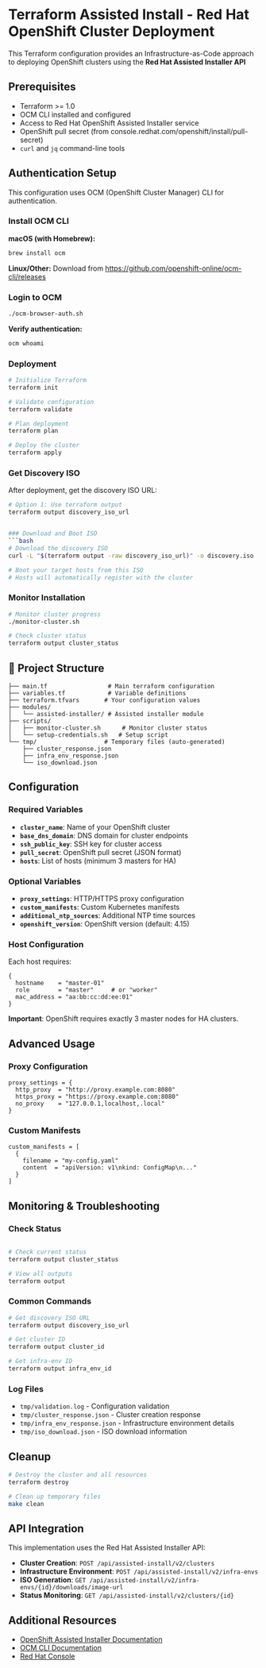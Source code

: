 # Terraform Assisted Install - Red Hat OpenShift Cluster Deployment

This Terraform configuration provides an Infrastructure-as-Code approach to deploying OpenShift clusters using the **Red Hat Assisted Installer API** 

## Prerequisites

- Terraform >= 1.0
- OCM CLI installed and configured
- Access to Red Hat OpenShift Assisted Installer service
- OpenShift pull secret (from console.redhat.com/openshift/install/pull-secret)
- `curl` and `jq` command-line tools

## Authentication Setup

This configuration uses OCM (OpenShift Cluster Manager) CLI for authentication.

### Install OCM CLI

**macOS (with Homebrew):**
```bash
brew install ocm
```

**Linux/Other:**
Download from https://github.com/openshift-online/ocm-cli/releases

### Login to OCM
```bash
./ocm-browser-auth.sh
```
**Verify authentication:**
```bash
ocm whoami
```
### Deployment
```bash
# Initialize Terraform
terraform init

# Validate configuration
terraform validate

# Plan deployment
terraform plan

# Deploy the cluster
terraform apply
```

### Get Discovery ISO
After deployment, get the discovery ISO URL:
```bash
# Option 1: Use terraform output
terraform output discovery_iso_url


### Download and Boot ISO
```bash
# Download the discovery ISO
curl -L "$(terraform output -raw discovery_iso_url)" -o discovery.iso

# Boot your target hosts from this ISO
# Hosts will automatically register with the cluster
```

### Monitor Installation
```bash
# Monitor cluster progress
./monitor-cluster.sh

# Check cluster status
terraform output cluster_status
```

## 📁 Project Structure
```
├── main.tf                 # Main terraform configuration
├── variables.tf            # Variable definitions
├── terraform.tfvars       # Your configuration values
├── modules/
│   └── assisted-installer/ # Assisted installer module
├── scripts/
│   ├── monitor-cluster.sh      # Monitor cluster status
│   └── setup-credentials.sh   # Setup script
└── tmp/                   # Temporary files (auto-generated)
    ├── cluster_response.json
    ├── infra_env_response.json
    └── iso_download.json
```

## Configuration

### Required Variables
- **`cluster_name`**: Name of your OpenShift cluster
- **`base_dns_domain`**: DNS domain for cluster endpoints  
- **`ssh_public_key`**: SSH key for cluster access
- **`pull_secret`**: OpenShift pull secret (JSON format)
- **`hosts`**: List of hosts (minimum 3 masters for HA)

### Optional Variables
- **`proxy_settings`**: HTTP/HTTPS proxy configuration
- **`custom_manifests`**: Custom Kubernetes manifests
- **`additional_ntp_sources`**: Additional NTP time sources
- **`openshift_version`**: OpenShift version (default: 4.15)

### Host Configuration
Each host requires:
```hcl
{
  hostname    = "master-01"
  role        = "master"     # or "worker"
  mac_address = "aa:bb:cc:dd:ee:01"
}
```

**Important**: OpenShift requires exactly 3 master nodes for HA clusters.

## Advanced Usage

### Proxy Configuration
```hcl
proxy_settings = {
  http_proxy  = "http://proxy.example.com:8080"
  https_proxy = "https://proxy.example.com:8080"
  no_proxy    = "127.0.0.1,localhost,.local"
}
```

### Custom Manifests
```hcl
custom_manifests = [
  {
    filename = "my-config.yaml"
    content  = "apiVersion: v1\nkind: ConfigMap\n..."
  }
]
```

## Monitoring & Troubleshooting
### Check Status
```bash

# Check current status
terraform output cluster_status

# View all outputs
terraform output
```

### Common Commands
```bash
# Get discovery ISO URL
terraform output discovery_iso_url

# Get cluster ID  
terraform output cluster_id

# Get infra-env ID
terraform output infra_env_id
```

### Log Files
- `tmp/validation.log` - Configuration validation
- `tmp/cluster_response.json` - Cluster creation response
- `tmp/infra_env_response.json` - Infrastructure environment details
- `tmp/iso_download.json` - ISO download information

##  Cleanup

```bash
# Destroy the cluster and all resources
terraform destroy

# Clean up temporary files
make clean
```

## API Integration

This implementation uses the Red Hat Assisted Installer API:

- **Cluster Creation**: `POST /api/assisted-install/v2/clusters`
- **Infrastructure Environment**: `POST /api/assisted-install/v2/infra-envs`
- **ISO Generation**: `GET /api/assisted-install/v2/infra-envs/{id}/downloads/image-url`
- **Status Monitoring**: `GET /api/assisted-install/v2/clusters/{id}`

## Additional Resources

- [OpenShift Assisted Installer Documentation](https://docs.openshift.com/container-platform/latest/installing/installing_on_prem_assisted/index.html)
- [OCM CLI Documentation](https://github.com/openshift-online/ocm-cli)
- [Red Hat Console](https://console.redhat.com/)
